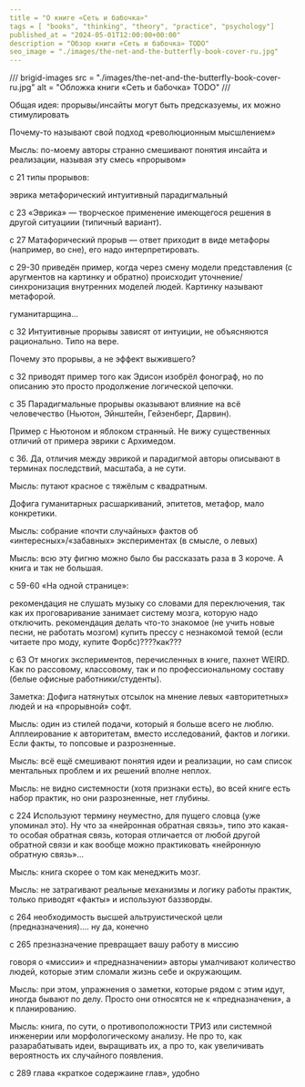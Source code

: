 ```yaml
---
title = "О книге «Сеть и бабочка»"
tags = [ "books", "thinking", "theory", "practice", "psychology"]
published_at = "2024-05-01T12:00:00+00:00"
description = "Обзор книги «Сеть и бабочка» TODO"
seo_image = "./images/the-net-and-the-butterfly-book-cover-ru.jpg"
---
```


/// brigid-images
src = "./images/the-net-and-the-butterfly-book-cover-ru.jpg"
alt = "Обложка книги «Сеть и бабочка» TODO"
///


Общая идея: прорывы/инсайты могут быть предсказуемы, их можно стимулировать

Почему-то называют свой подход «революционным мысшлением»

Мысль: по-моему авторы странно смешивают понятия инсайта и реализации, называя эту смесь «прорывом»


с 21 типы прорывов:

эврика
метафорический
интуитивный
парадигмальный

с 23 «Эврика» — творческое применение имеющегося решения в другой ситуациии (типичный вариант).

с 27 Матафорический прорыв — ответ приходит в виде метафоры (например, во сне), его надо интерпретировать.

с 29-30 приведён пример, когда через смену модели представления (с аругментов на картинку и обратно) происходит уточнение/синхронизация внутренних моделей людей. Картинку называют метафорой.

гуманитарщина…

с 32 Интуитивные прорывы зависят от интуиции, не объясняются рационально. Типо на вере.

Почему это прорывы, а не эффект выжившего?

с 32 приводят пример того как Эдисон изобрёл фонограф, но по описанию это просто продолжение логической цепочки.

с 35 Парадигмальные прорывы оказывают влияние на всё человечество (Ньютон, Эйнштейн, Гейзенберг, Дарвин).

Пример с Ньютоном и яблоком странный. Не вижу существенных отличий от примера эврики с Архимедом.

с 36. Да, отличия между эврикой и парадигмой авторы описывают в терминах последствий, масштаба, а не сути.

Мысль: путают красное с тяжёлым с квадратным.

Дофига гуманитарных расшаркиваний, эпитетов, метафор, мало конкретики.

Мысль: собрание «почти случайных» фактов об «интересных»/«забавных» экспериментах (в смысле, о левых)

Мысль: всю эту фигню можно было бы рассказать раза в 3 короче. А книга и так не большая.

с 59-60 «На одной странице»:

рекомендация не слушать музыку со словами для переключения, так как их проговаривание занимает систему мозга, которую надо отключить.
рекомендация делать что-то знакомое (не учить новые песни, не работать мозгом)
купить прессу с незнакомой темой (если читаете про моду, купите Форбс)????как???


с 63 От многих экспериментов, перечисленных в книге, пахнет WEIRD. Как по рассовому, классовому, так и по профессиональному составу (белые офисные работники/студенты).

Заметка: Дофига натянутых отсылок на мнение левых «авторитетных» людей и на «прорывной» софт.

Мысль: один из стилей подачи, который я больше всего не люблю. Апплеирование к авторитетам, вместо исследований, фактов и логики. Если факты, то попсовые и разрозненные.

Мысль: всё ещё смешивают понятия идеи и реализации, но сам список ментальных проблем и их решений вполне неплох.

Мысль: не видно системности (хотя признаки есть), во всей книге есть набор практик, но они разрозненные, нет глубины.

с 224 Используют термину неуместно, для пущего словца (уже упоминал это). Ну что за «нейронная обратная связь», типо это какая-то особая обратная связь, которая отличается от любой другой обратной связи и как вообще можно практиковать «нейронную обратную связь»…

Мысль: книга скорее о том как менеджить мозг.

Мысль: не затрагивают реальные механизмы и логику работы практик, только приводят «факты» и используют баззворды.

c 264 необходимость высшей альтруистической цели (предназначения)…. ну да, конечно

с 265 презназначение превращает вашу работу в миссию

говоря о «миссии» и «предназначении» авторы умалчивают количество людей, которые этим сломали жизнь себе и окружающим.

Мысль: при этом, упражнения о заметки, которые рядом с этим идут, иногда бывают по делу. Просто они относятся не к «предназначени», а к планированию.

Мысль: книга, по сути, о противоположности ТРИЗ или системной инженерии или морфологическому анализу. Не про то, как разарабатывать идеи, выращивать их, а про то, как увеличивать вероятность их случайного появления.

с 289 глава «краткое содержаине глав», удобно
